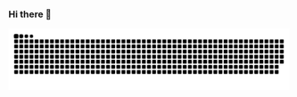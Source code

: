 ### Hi there 👋
<picture>
  <source media="(prefers-color-scheme: dark)" srcset="https://raw.githubusercontent.com/franciscogoncalvesAGR/franciscogoncalvesAGR/output/github-contribution-grid-snake-dark.svg">
  <img alt="github contribution grid snake animation" src="https://raw.githubusercontent.com/franciscogoncalvesAGR/franciscogoncalvesAGR/output/github-contribution-grid-snake.svg">
</picture>

<!--
**franciscogoncalvesAGR/franciscogoncalvesAGR** is a ✨ _special_ ✨ repository because its `README.md` (this file) appears on your GitHub profile.

Here are some ideas to get you started:

- 🔭 I’m currently working on ...
- 🌱 I’m currently learning ...
- 👯 I’m looking to collaborate on ...
- 🤔 I’m looking for help with ...
- 💬 Ask me about ...
- 📫 How to reach me: ...
- 😄 Pronouns: ...
- ⚡ Fun fact: ...
-->
